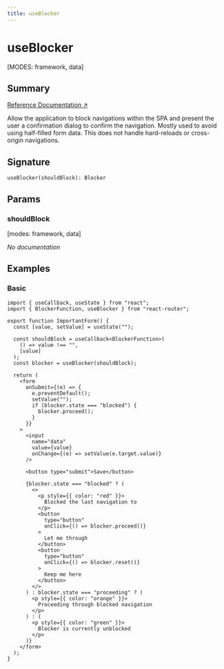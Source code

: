 ```yaml
---
title: useBlocker
---
```


# useBlocker

[MODES: framework, data]

## Summary

[Reference Documentation ↗](https://api.reactrouter.com/v7/functions/react_router.useBlocker.html)

Allow the application to block navigations within the SPA and present the user a confirmation dialog to confirm the navigation. Mostly used to avoid using half-filled form data. This does not handle hard-reloads or cross-origin navigations.

## Signature

```tsx
useBlocker(shouldBlock): Blocker
```

## Params

### shouldBlock

[modes: framework, data]

_No documentation_

## Examples

### Basic

```tsx
import { useCallback, useState } from "react";
import { BlockerFunction, useBlocker } from "react-router";

export function ImportantForm() {
  const [value, setValue] = useState("");

  const shouldBlock = useCallback<BlockerFunction>(
    () => value !== "",
    [value]
  );
  const blocker = useBlocker(shouldBlock);

  return (
    <form
      onSubmit={(e) => {
        e.preventDefault();
        setValue("");
        if (blocker.state === "blocked") {
          blocker.proceed();
        }
      }}
    >
      <input
        name="data"
        value={value}
        onChange={(e) => setValue(e.target.value)}
      />

      <button type="submit">Save</button>

      {blocker.state === "blocked" ? (
        <>
          <p style={{ color: "red" }}>
            Blocked the last navigation to
          </p>
          <button
            type="button"
            onClick={() => blocker.proceed()}
          >
            Let me through
          </button>
          <button
            type="button"
            onClick={() => blocker.reset()}
          >
            Keep me here
          </button>
        </>
      ) : blocker.state === "proceeding" ? (
        <p style={{ color: "orange" }}>
          Proceeding through blocked navigation
        </p>
      ) : (
        <p style={{ color: "green" }}>
          Blocker is currently unblocked
        </p>
      )}
    </form>
  );
}
```
